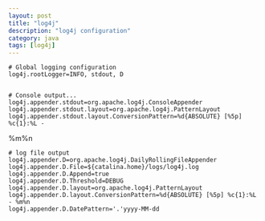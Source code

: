```yaml
---
layout: post
title: "log4j"
description: "log4j configuration"
category: java
tags: [log4j]
---
```


    # Global logging configuration
    log4j.rootLogger=INFO, stdout, D


    # Console output...
    log4j.appender.stdout=org.apache.log4j.ConsoleAppender
    log4j.appender.stdout.layout=org.apache.log4j.PatternLayout
    log4j.appender.stdout.layout.ConversionPattern=%d{ABSOLUTE} [%5p] %c{1}:%L -
%m%n

    # log file output
    log4j.appender.D=org.apache.log4j.DailyRollingFileAppender
    log4j.appender.D.File=${catalina.home}/logs/log4j.log
    log4j.appender.D.Append=true
    log4j.appender.D.Threshold=DEBUG
    log4j.appender.D.layout=org.apache.log4j.PatternLayout
    log4j.appender.D.layout.ConversionPattern=%d{ABSOLUTE} [%5p] %c{1}:%L - %m%n
    log4j.appender.D.DatePattern='.'yyyy-MM-dd
